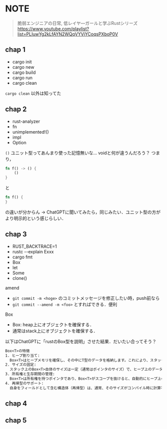 # NOTE

> 脆弱エンジニアの日常, 低レイヤ―ガールと学ぶRustシリーズ
> <https://www.youtube.com/playlist?list=PLIuwYg2kLfAYN2WQqVYViYCoqsPXboP0V>

## chap 1
- cargo init
- cargo new
- cargo build
- cargo run
- cargo clean

`cargo clean` 以外は知ってた

## chap 2
- rust-analyzer
- fn
- unimplemented!()
- impl
- Option

`()` ユニット型ってあんまり使った記憶無いな...
voidと何が違うんだろう？
つまり，
```rust
fn f() -> () {
    ()
}
```
と
```rust
fn f() {
}
```
の違いが分からん
→ ChatGPTに聞いてみたら，同じみたい．ユニット型の方がより明示的という感じらしい．

## chap 3
- RUST_BACKTRACE=1
- rustc --explain Exxx
- cargo fmt
- Box
- let
- Some
- clone()

amend
- `git commit -m <hoge>`
のコミットメッセージを修正したい時，push前なら
- `git commit --amend -m <foo>`
とすればできる．便利

Box
- Box: heap上にオブジェクトを確保する．
- 通常はstack上にオブジェクトを確保する．

以下はChatGPTに「rustのBox型を説明」させた結果．だいたい合ってそう？
```txt
Box<T>の特徴
1. ヒープ割り当て:
  Box<T>はヒープメモリを確保し、その中にT型のデータを格納します。これにより、スタックにはポインタのみが格納され、実際のデータはヒープに存在します。
2. サイズの固定:
  スタック上のBox<T>自体のサイズは一定（通常はポインタのサイズ）で、ヒープ上のデータのサイズに依存しません。これは、コンパイル時にサイズが定まらない型を扱う際に役立ちます。
3. 所有権と生存期間の管理:
  Box<T>は所有権を持つポインタであり、Box<T>がスコープを抜けると、自動的にヒープ上のデータも解放されます。これにより、メモリリークのリスクを減少させます。
4. 再帰型のサポート:
  自身をフィールドとして含む構造体（再帰型）は、通常、そのサイズがコンパイル時に計算不可能です。しかし、Box<T>を使用することで、再帰的なデータ構造を作ることができます。
```

## chap 4
## chap 5
